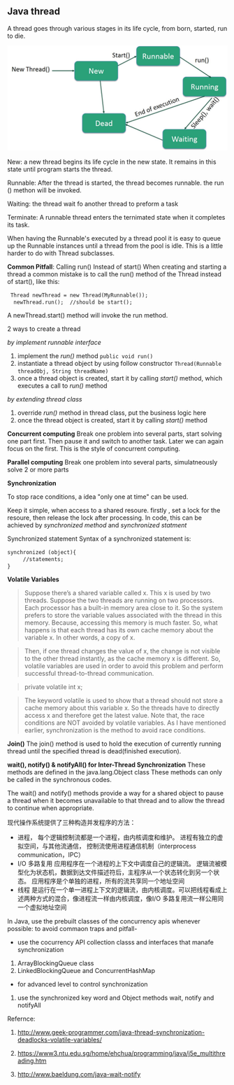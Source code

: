 ## Java thread
A thread goes through various stages in its life cycle, from born, started, run to die. 

![Thread cycle](images/Thread_Life_Cycle.jpg)

New: a new thread begins its life cycle in the new state. It remains in this state until program starts the thread.

Runnable: After the thread is started, the thread becomes runnable. the run () methon will be invoked.

Waiting: the thread wait fo another thread to preform a task

Terminate: A runnable thread enters the ternimated state when it completes its task.

 When having the Runnable's executed by a thread pool it is easy to queue up the Runnable instances until a thread from the pool is idle. This is a little harder to do with Thread subclasses.

 **Common Pitfall**: Calling run() Instead of start()
When creating and starting a thread a common mistake is to call the run() method of the Thread instead of start(), like this:

```
 Thread newThread = new Thread(MyRunnable());
  newThread.run();  //should be start();
```
 
A newThread.start()  method will invoke the run method.

2 ways to create a thread

*by implement runnable interface*
1. implement the *run()* method
`public void run()`
2. instantiate a thread object by using follow constructor
`Thread(Runnable threadObj, String threadName)`
3. once a thread object is created, start it by calling *start()* method, which executes a call to *run()* method


*by extending thread class*
1. override *run()* method in thread class, put the business logic here
2. once the thread object is created, start it by calling *start()* method

**Concurrent computing**
Break one problem into several parts,
start solving one part first. Then pause it and switch to another task. Later we can again focus on the first. This is the style of concurrent computing.

**Parallel computing** 
Break one problem into several parts,
simulatneously solve 2 or more parts


**Synchronization**

To stop race conditions, a idea "only one at time" can be used.

Keep it simple, when access to a shared resoure. firstly , set a lock for the resoure, then release the lock after processing. 
In code, this can be achieved by *synchronized method* and *synchronized statment*

Synchronized statement
Syntax of a synchronized statement is:
```
synchronized (object){    
     //statements;
}
```
**Volatile Variables**

>Suppose there’s a shared variable called x. This x is used by two threads. Suppose the two threads are running on two processors. Each processor has a built-in memory area close to it. So the system prefers to store the variable values associated with the thread in this memory. Because, accessing this memory is much faster. So, what happens is that each thread has its own cache memory about the variable x. In other words, a copy of x.

>Then, if one thread changes the value of x, the change is not visible to the other thread instantly, as the cache memory x is different. So, volatile variables are used in order to avoid this problem and perform successful thread-to-thread communication.


>private volatile int x;


>The keyword volatile is used to show that a thread should not store a cache memory about this variable x. So the threads have to directly access x and therefore get the latest value. Note that, the race conditions are NOT avoided by volatile variables. As I have mentioned earlier, synchronization is the method to avoid race conditions.


**Join()**
The join() method is used to hold the execution of currently running thread until the specified thread is dead(finished execution). 

 **wait(), notify() & notifyAll() for Inter-Thread Synchronization**
 These methods are defined in the java.lang.Object class These methods can only be called in the synchronous codes.

The wait() and notify() methods provide a way for a shared object to pause a thread when it becomes unavailable to that thread and to allow the thread to continue when appropriate.


现代操作系统提供了三种构造并发程序的方法：
 * 进程， 每个逻辑控制流都是一个进程，由内核调度和维护。 进程有独立的虚拟空间，与其他流通信， 控制流使用进程通信机制（interprocess communication，IPC） 
 * I/O 多路复用 应用程序在一个进程的上下文中调度自己的逻辑流。 逻辑流被模型化为状态机，数据到达文件描述符后，主程序从一个状态转化到另一个状态。 应用程序是个单独的进程，所有的流共享同一个地址空间
 *  线程 是运行在一个单一进程上下文的逻辑流，由内核调度。可以把线程看成上述两种方式的混合，像进程流一样由内核调度，像I/O 多路复用流一样公用同一个虚拟地址空间

In Java, use the prebuilt classes of the concurrency apis whenever possible: to avoid commaon traps and pitfall-
* use the cocurrency API collection classs and interfaces that manafe synchronization
 1. ArrayBlockingQueue class
 2. LinkedBlockingQueue and ConcurrentHashMap
* for advanced level to control synchronization
 1. use the synchronized key word and Object methods wait, notify and notifyAll


 



Refernce:
1. http://www.geek-programmer.com/java-thread-synchronization-deadlocks-volatile-variables/

2. https://www3.ntu.edu.sg/home/ehchua/programming/java/j5e_multithreading.htm
3. http://www.baeldung.com/java-wait-notify